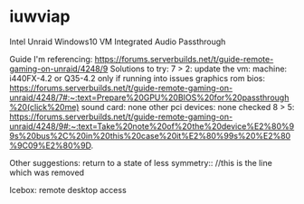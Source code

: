 # iuwviap
Intel Unraid Windows10 VM Integrated Audio Passthrough

Guide I'm referencing: https://forums.serverbuilds.net/t/guide-remote-gaming-on-unraid/4248/9
  Solutions to try: 
    7 > 2: update the vm:
      machine: i440FX-4.2 or Q35-4.2 only if running into issues
      graphics rom bios: https://forums.serverbuilds.net/t/guide-remote-gaming-on-unraid/4248/7#:~:text=Prepare%20GPU%20BIOS%20for%20passthrough%20(click%20me)
      sound card: none
      other pci devices:  none checked 
    8 > 5: 
    https://forums.serverbuilds.net/t/guide-remote-gaming-on-unraid/4248/9#:~:text=Take%20note%20of%20the%20device%E2%80%99s%20bus%2C%20in%20this%20case%20it%E2%80%99s%20%E2%80%9C09%E2%80%9D.

Other suggestions:
  return to a state of less symmetry::
     <vcpupin vcpu='9' cpuset='14'/>
     <vcpupin vcpu='10' cpuset='7'/> //this is the line which was removed
    <emulatorpin cpuset='15'/>

  Icebox: remote desktop access